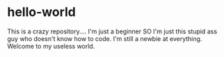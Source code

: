 # hello-world
This is a crazy repository.... I'm just a beginner
SO I'm just this stupid ass guy who doesn't know how to code. I'm still a newbie at everything.
Welcome to my useless world.
